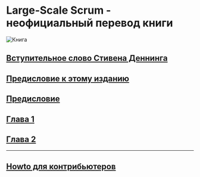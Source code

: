 # Large-Scale Scrum - неофициальный перевод книги

![Книга](/assets/images/cover.jpg)

## [Вступительное слово Стивена Деннинга](foreword-denning.md)

## [Предисловие к этому изданию](foreword-russian.md)

## [Предисловие](preface.md)

## [Глава 1](chapter1.md)

## [Глава 2](chapter2.md)

---

## [Howto для контрибьютеров](https://github.com/krmpchnn/less-book-ru/blob/gh-pages/README.md)

